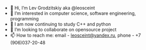 - 👋 Hi, I’m Lev Grodzitskiy aka @leosceint
- 👀 I’m interested in computer science, software engineering, programming
- 🌱 I am now continuing to study С++ and python
- 💞️ I’m looking to collaborate on opensource project
- 📫 How to reach me: email - leosceint@yandex.ru, phone - +7 (906)037-20-48

<!---
leosceint/leosceint is a ✨ special ✨ repository because its `README.md` (this file) appears on your GitHub profile.
You can click the Preview link to take a look at your changes.
--->
